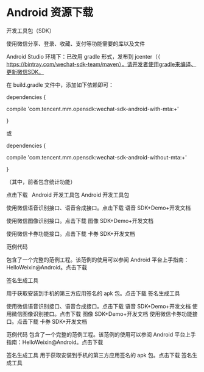 # Android 资源下载

开发工具包（SDK）

使用微信分享、登录、收藏、支付等功能需要的库以及文件

Android Studio 环境下：已改用 gradle 形式，发布到 jcenter（（ https://bintray.com/wechat-sdk-team/maven），请开发者使用gradle来编译、更新微信SDK。

在 build.gradle 文件中，添加如下依赖即可：

dependencies {

compile 'com.tencent.mm.opensdk:wechat-sdk-android-with-mta:+'

}

或

dependencies {

compile 'com.tencent.mm.opensdk:wechat-sdk-android-without-mta:+'

}

（其中，前者包含统计功能）

点击下载  Android 开发工具包 Android 开发工具包

使用微信语音识别接口、语音合成接口。点击下载 语音 SDK+Demo+开发文档

使用微信图像识别接口。点击下载 图像 SDK+Demo+开发文档

使用微信卡券功能接口。点击下载 卡券 SDK+开发文档

范例代码

包含了一个完整的范例工程。该范例的使用可以参阅 Android 平台上手指南：HelloWeixin@Android。点击下载

签名生成工具

用于获取安装到手机的第三方应用签名的 apk 包。点击下载 签名生成工具

使用微信语音识别接口、语音合成接口。点击下载 语音 SDK+Demo+开发文档
使用微信图像识别接口。点击下载 图像 SDK+Demo+开发文档
使用微信卡券功能接口。点击下载 卡券 SDK+开发文档

范例代码
包含了一个完整的范例工程。该范例的使用可以参阅 Android 平台上手指南：HelloWeixin@Android。点击下载

签名生成工具
用于获取安装到手机的第三方应用签名的 apk 包。点击下载 签名生成工具
